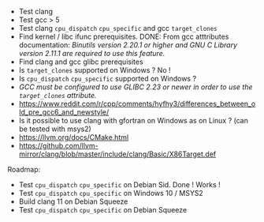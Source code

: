 * Test clang
* Test gcc > 5
* Test clang `cpu_dispatch` `cpu_specific` and gcc `target_clones`
* Find kernel / libc ifunc prerequisites. DONE: From gcc atttributes documentation:
  *Binutils version 2.20.1 or higher and GNU C Library version 2.11.1 are required to use this feature.*
* Find clang and gcc glibc prerequisites
* Is `target_clones` supported on Windows ? No !
* Is `cpu_dispatch` `cpu_specific` supported on Windows ?
* *GCC must be configured to use GLIBC 2.23 or newer in order to use the `target_clones` attribute.*
* <https://www.reddit.com/r/cpp/comments/hyfhy3/differences_between_old_pre_gcc6_and_newstyle/>
* Is it possible to use clang with gfortran on Windows as on Linux ? (can be tested with msys2)
* <https://llvm.org/docs/CMake.html>
* <https://github.com/llvm-mirror/clang/blob/master/include/clang/Basic/X86Target.def>

Roadmap:

* Test `cpu_dispatch` `cpu_specific` on Debian Sid. Done ! Works !
* Test `cpu_dispatch` `cpu_specific` on Windows 10 / MSYS2
* Build clang 11 on Debian Squeeze
* Test `cpu_dispatch` `cpu_specific` on Debian Squeeze
